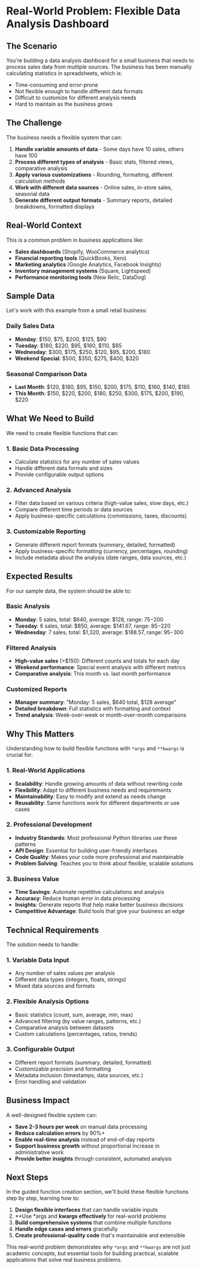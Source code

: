 # Real-World Problem: Flexible Data Analysis Dashboard

## The Scenario

You're building a data analysis dashboard for a small business that needs to process sales data from multiple sources. The business has been manually calculating statistics in spreadsheets, which is:

- Time-consuming and error-prone
- Not flexible enough to handle different data formats
- Difficult to customize for different analysis needs
- Hard to maintain as the business grows

## The Challenge

The business needs a flexible system that can:

1. **Handle variable amounts of data** - Some days have 10 sales, others have 100
2. **Process different types of analysis** - Basic stats, filtered views, comparative analysis
3. **Apply various customizations** - Rounding, formatting, different calculation methods
4. **Work with different data sources** - Online sales, in-store sales, seasonal data
5. **Generate different output formats** - Summary reports, detailed breakdowns, formatted displays

## Real-World Context

This is a common problem in business applications like:
- **Sales dashboards** (Shopify, WooCommerce analytics)
- **Financial reporting tools** (QuickBooks, Xero)
- **Marketing analytics** (Google Analytics, Facebook Insights)
- **Inventory management systems** (Square, Lightspeed)
- **Performance monitoring tools** (New Relic, DataDog)

## Sample Data

Let's work with this example from a small retail business:

### Daily Sales Data
- **Monday**: $150, $75, $200, $125, $90
- **Tuesday**: $180, $220, $95, $160, $110, $85
- **Wednesday**: $300, $175, $250, $120, $95, $200, $180
- **Weekend Special**: $500, $350, $275, $400, $320

### Seasonal Comparison Data
- **Last Month**: $120, $180, $95, $150, $200, $175, $110, $160, $140, $185
- **This Month**: $150, $220, $200, $180, $250, $300, $175, $200, $190, $220

## What We Need to Build

We need to create flexible functions that can:

### 1. Basic Data Processing
- Calculate statistics for any number of sales values
- Handle different data formats and sizes
- Provide configurable output options

### 2. Advanced Analysis
- Filter data based on various criteria (high-value sales, slow days, etc.)
- Compare different time periods or data sources
- Apply business-specific calculations (commissions, taxes, discounts)

### 3. Customizable Reporting
- Generate different report formats (summary, detailed, formatted)
- Apply business-specific formatting (currency, percentages, rounding)
- Include metadata about the analysis (date ranges, data sources, etc.)

## Expected Results

For our sample data, the system should be able to:

### Basic Analysis
- **Monday**: 5 sales, total: $640, average: $128, range: $75-$200
- **Tuesday**: 6 sales, total: $850, average: $141.67, range: $85-$220
- **Wednesday**: 7 sales, total: $1,320, average: $188.57, range: $95-$300

### Filtered Analysis
- **High-value sales** (>$150): Different counts and totals for each day
- **Weekend performance**: Special event analysis with different metrics
- **Comparative analysis**: This month vs. last month performance

### Customized Reports
- **Manager summary**: "Monday: 5 sales, $640 total, $128 average"
- **Detailed breakdown**: Full statistics with formatting and context
- **Trend analysis**: Week-over-week or month-over-month comparisons

## Why This Matters

Understanding how to build flexible functions with `*args` and `**kwargs` is crucial for:

### 1. Real-World Applications
- **Scalability**: Handle growing amounts of data without rewriting code
- **Flexibility**: Adapt to different business needs and requirements
- **Maintainability**: Easy to modify and extend as needs change
- **Reusability**: Same functions work for different departments or use cases

### 2. Professional Development
- **Industry Standards**: Most professional Python libraries use these patterns
- **API Design**: Essential for building user-friendly interfaces
- **Code Quality**: Makes your code more professional and maintainable
- **Problem Solving**: Teaches you to think about flexible, scalable solutions

### 3. Business Value
- **Time Savings**: Automate repetitive calculations and analysis
- **Accuracy**: Reduce human error in data processing
- **Insights**: Generate reports that help make better business decisions
- **Competitive Advantage**: Build tools that give your business an edge

## Technical Requirements

The solution needs to handle:

### 1. Variable Data Input
- Any number of sales values per analysis
- Different data types (integers, floats, strings)
- Mixed data sources and formats

### 2. Flexible Analysis Options
- Basic statistics (count, sum, average, min, max)
- Advanced filtering (by value ranges, patterns, etc.)
- Comparative analysis between datasets
- Custom calculations (percentages, ratios, trends)

### 3. Configurable Output
- Different report formats (summary, detailed, formatted)
- Customizable precision and formatting
- Metadata inclusion (timestamps, data sources, etc.)
- Error handling and validation

## Business Impact

A well-designed flexible system can:

- **Save 2-3 hours per week** on manual data processing
- **Reduce calculation errors** by 90%+
- **Enable real-time analysis** instead of end-of-day reports
- **Support business growth** without proportional increase in administrative work
- **Provide better insights** through consistent, automated analysis

## Next Steps

In the guided function creation section, we'll build these flexible functions step by step, learning how to:

1. **Design flexible interfaces** that can handle variable inputs
2. **Use *args and **kwargs effectively** for real-world problems
3. **Build comprehensive systems** that combine multiple functions
4. **Handle edge cases and errors** gracefully
5. **Create professional-quality code** that's maintainable and extensible

This real-world problem demonstrates why `*args` and `**kwargs` are not just academic concepts, but essential tools for building practical, scalable applications that solve real business problems.
